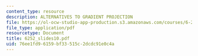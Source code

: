 ```yaml
---
content_type: resource
description: ALTERNATIVES TO GRADIENT PROJECTION
file: https://ol-ocw-studio-app-production.s3.amazonaws.com/courses/6-252j-nonlinear-programming-spring-2003/76ee1fd96159bf33515c2dcdc91e0c4a_6252_slides10.pdf
file_type: application/pdf
resourcetype: Document
title: 6252_slides10.pdf
uid: 76ee1fd9-6159-bf33-515c-2dcdc91e0c4a
---
```


